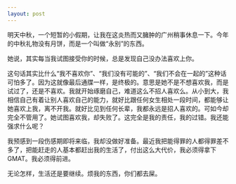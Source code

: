 ```yaml
---
layout: post
---
```

明天中秋，一个短暂的小假期，让我在这炎热而又臃肿的广州稍事休息一下。今年的中秋礼物没有月饼，而是一个叫做“永别”的东西。

她说，其实每当我试图接受你的时候，总是发现自己没办法喜欢上你。

这句话其实比什么“我不喜欢你”、“我们没有可能的”、“我们不会在一起的”这种话可怕多了。因为这就像最后通牒一样，是终极的。意思是她不是不想喜欢我，而是试过了，还是不喜欢。我就开始琢磨自己，难道这么不招人喜欢么。从小到大，我相信自己有着让别人喜欢自己的能力，就好比跟任何女生相处一段时间，都能够让她喜欢上我，离不开我。就好比见到任何长辈，我都永远是招人喜欢的。可如今却完全不管用了。她试图喜欢我，却失败了。这完全是我的责任，我的过错。我还能强求什么呢？

我预感到一段伤感期即将来临，我却没做好准备。最近我把能得罪的人都得罪差不多了，把能赶走的人基本都赶出我的生活了，付出这么大代价，我必须得拿下GMAT。我必须得前进。

无论怎样，生活还是要继续。烦我的东西，你们都去屎。
